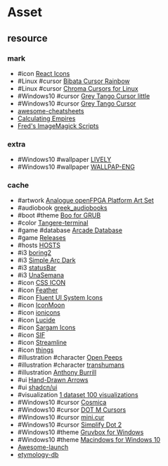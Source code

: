 # Asset

## resource

### mark

- #icon [React Icons](https://github.com/react-icons/react-icons)
- #Linux #cursor [Bibata Cursor Rainbow](https://github.com/ful1e5/Bibata_Cursor_Rainbow)
- #Linux #cursor [Chroma Cursors for Linux](https://gnome-look.org/p/2045954)
- #Windows10 #cursor [Grey Tango Cursor little](https://deviantart.com/vicing/art/Grey-Tango-Cursor-little-115920099)
- #Windows10 #cursor [Grey Tango Cursor](https://deviantart.com/vicing/art/Grey-Tango-Cursor-115807611)
- [awesome-cheatsheets](https://github.com/LeCoupa/awesome-cheatsheets)
- [Calculating Empires](https://calculatingempires.net)
- [Fred's ImageMagick Scripts](http://www.fmwconcepts.com/imagemagick/filmgrain/index.php)

### extra

- #Windows10 #wallpaper [LIVELY](https://github.com/scillidan/LIVELY-resource/blob/main/table.md)
- #Windows10 #wallpaper [WALLPAP-ENG](https://github.com/scillidan/WALLPAP-ENG-resource/blob/main/table.md)

### cache

- #artwork [Analogue openFPGA Platform Art Set](https://github.com/spiritualized1997/openFPGA-Platform-Art-Set)
- #audiobook [greek_audiobooks](https://github.com/nikolas-n/greek_audiobooks)
- #boot #theme [Boo for GRUB](https://github.com/PROxZIMA/boo-grub)
- #color [Tangere-terminal](https://github.com/ftonneau/tangere-terminal)
- #game #database [Arcade Database](https://www.youtube.com/@ArcadeDatabase/videos)
- #game [Releases](https://github.com/jc141x/releases-feed)
- #hosts [HOSTS](https://github.com/StevenBlack/hosts)
- #i3 [boring2](http://dotshare.it/dots/588/)
- #i3 [Simple Arc Dark](http://dotshare.it/dots/1446/)
- #i3 [statusBar](http://dotshare.it/dots/24/)
- #i3 [UnaSemana](http://dotshare.it/dots/307/)
- #icon [CSS ICON](https://cssicon.space)
- #icon [Feather](https://feathericons.com)
- #icon [Fluent UI System Icons](https://github.com/microsoft/fluentui-system-icons)
- #icon [IconMoon](https://icomoon.io)
- #icon [ionicons](https://ionic.io/ionicons)
- #icon [Lucide](https://github.com/lucide-icons/lucide)
- #icon [Sargam Icons](https://sargamicons.com)
- #icon [SIF](https://github.com/BlueManCZ/SIF)
- #icon [Streamline](https://home.streamlinehq.com/)
- #icon [things](https://www.thiings.co/things)
- #illustration #character [Open Peeps](https://www.openpeeps.com)
- #illustration #character [transhumans](https://www.transhumans.xyz)
- #illustration [Anthony Burrill](https://anthonyburrill.xyz)
- #ui [Hand-Drawn Arrows](https://github.com/eronred/handy-arrows)
- #ui [shadcn/ui](https://github.com/shadcn-ui/ui)
- #visualization [1 dataset 100 visualizations](https://100.datavizproject.com/)
- #Windows10 #cursor [Cosmica](https://toumeya.itch.io/cosmica-v1-cursor-pack)
- #Windows10 #cursor [DOT M Cursors](https://deviantart.com/alexgal23/art/DOT-M-Cursors-817793310)
- #Windows10 #cursor [mini.cur](https://github.com/rghv234/mini.cur)
- #Windows10 #cursor [Simplify Dot 2](https://deviantart.com/dpcdpc11/art/Simplify-Dot-2-Windows-Cursors-897619865)
- #Windows10 #theme [Gruvbox for Windows](https://www.deviantart.com/niivu/art/Gruvbox-for-Windows-913766735)
- #Windows10 #theme [Macindows for Windows 10](https://www.deviantart.com/niivu/art/Macindows-for-Windows-10-870073866)
- [Awesome-launch](https://github.com/KingMenes/awesome-launch)
- [etymology-db](https://github.com/droher/etymology-db)